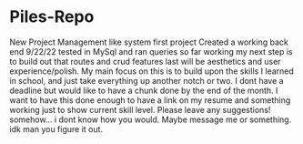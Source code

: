 # Piles-Repo
New Project Management like system
first project
Created a working back end 9/22/22
tested in MySql and ran queries so far working 
my next step is to build out that routes and crud features
last will be aesthetics and user experience/polish.
My main focus on this is to build upon the skills I learned in school,
and just take everything up another notch or two. 
I dont have a deadline but would like to have a chunk done by the end of the month.
I want to have this done enough to have a link on my resume and something working just to show current skill level.
Please leave any suggestions! somehow... i dont know how you would. Maybe message me or something. idk man you figure it out.
